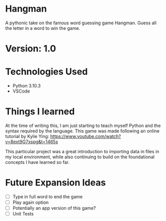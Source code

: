# Hangman
A pythonic take on the famous word guessing game Hangman. Guess all the letter in a word to win the game.

# Version: 1.0

# Technologies Used
- Python 3.10.3
- VSCode

# Things I learned
At the time of writing this, I am just starting to teach myself Python and the syntax required by the language. This game was made following an online tutorial by Kylie Ying:
https://www.youtube.com/watch?v=8ext9G7xspg&t=1465s

This particular project was a great introduction to importing data in files in my local environment, while also continuing to build on the foundational concepts I have learned so far.

# Future Expansion Ideas

- [ ] Type in full word to end the game
- [ ] Play again option
- [ ] Potentially an app version of this game?
- [ ] Unit Tests